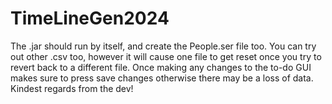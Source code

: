 # TimeLineGen2024
The .jar should run by itself, and create the People.ser file too.
You can try out other .csv too, however it will cause one file to get reset once you try to revert back to a different file.
Once making any changes to the to-do GUI makes sure to press save changes otherwise there may be a loss of data.
Kindest regards from the dev!
